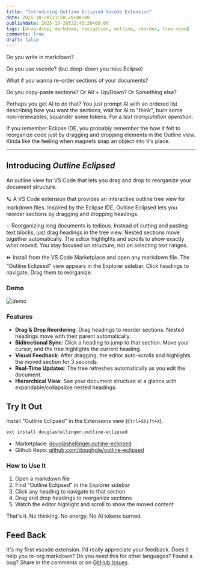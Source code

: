 ```yaml
---
title: "Introducing Outline Eclipsed Vscode Extension"
date: 2025-10-28T21:50:20+08:00
publishdate: 2025-10-28T22:45:20+08:00
tags: [drag-drop, markdown, navigation, outline, reorder, tree-view]
comments: true
draft: false
---
```


Do you write in markdown?

Do you use vscode? (but deep-down you miss Eclipse)

What if you wanna re-order sections of your documents?

Do you copy-paste sections? Or Alt + Up/Down? Or Something else?

Perhaps you get AI to do that? You just prompt AI with an ordered list describing how you want the sections, wait for AI to "think", burn some non-renewables, squander some tokens. For a *text manipulation operation*.

If you remember Eclipse IDE, you probably remember the how it felt to reorganize code just by dragging and dropping elements in the Outline view. Kinda like the feeling when magnets snap an object into it's place.

---

## Introducing *Outline Eclipsed*

An outline view for VS Code that lets you drag and drop to reorganize your document structure.

🪐 A VS Code extension that provides an interactive outline tree view for markdown files. Inspired by the Eclipse IDE, Outline Eclipsed lets you reorder sections by dragging and dropping headings.

💡 Reorganizing long documents is tedious. Instead of cutting and pasting text blocks, just drag headings in the tree view. Nested sections move together automatically. The editor highlights and scrolls to show exactly what moved. You stay focused on structure, not on selecting text ranges.

⏩ Install from the VS Code Marketplace and open any markdown file. The "Outline Eclipsed" view appears in the Explorer sidebar. Click headings to navigate. Drag them to reorganize.

### Demo

![demo](https://videoapi-muybridge.vimeocdn.com/animated-thumbnails/image/afa8a690-2e99-4f3f-8091-0471213bb984.gif?ClientID=sulu&Date=1761467805&Signature=b3c03e96e6468db8e83b3227cc3748f051df2334)

### Features

- **Drag & Drop Reordering**: Drag headings to reorder sections. Nested headings move with their parent automatically.
- **Bidirectional Sync**: Click a heading to jump to that section. Move your cursor, and the tree highlights the current heading.
- **Visual Feedback**: After dragging, the editor auto-scrolls and highlights the moved section for 3 seconds.
- **Real-Time Updates**: The tree refreshes automatically as you edit the document.
- **Hierarchical View**: See your document structure at a glance with expandable/collapsible nested headings.

## Try It Out

Install "Outline Eclipsed" in the Extensions view (`Ctrl+Shift+X`).

```bash
ext install douglashellinger.outline-eclipsed
```

+ Marketplace: [douglashellinger.outline-eclipsed](https://marketplace.visualstudio.com/items?itemName=douglashellinger.outline-eclipsed)
+ Github Repo: [github.com/doughgle/outline-eclipsed](https://github.com/doughgle/outline-eclipsed)

### How to Use It

1. Open a markdown file
2. Find "Outline Eclipsed" in the Explorer sidebar
3. Click any heading to navigate to that section
4. Drag and drop headings to reorganize sections
5. Watch the editor highlight and scroll to show the moved content

That's it. No thinking. No energy. No AI tokens burned.

## Feed Back

It's my first vscode extension. I'd really appreciate your feedback.
Does it help you re-org markdown? Do you need this for other languages? Found a bug? Share in the comments or on [GitHub Issues](https://github.com/doughgle/outline-eclipsed).
